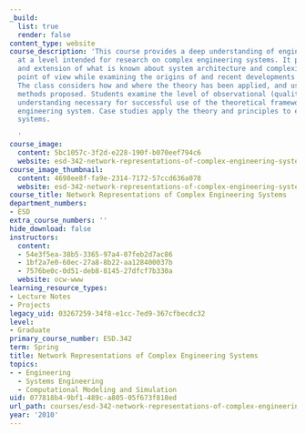 ```yaml
---
_build:
  list: true
  render: false
content_type: website
course_description: 'This course provides a deep understanding of engineering systems
  at a level intended for research on complex engineering systems. It provides a review
  and extension of what is known about system architecture and complexity from a theoretical
  point of view while examining the origins of and recent developments in the field.
  The class considers how and where the theory has been applied, and uses key analytical
  methods proposed. Students examine the level of observational (qualitative and quantitative)
  understanding necessary for successful use of the theoretical framework for a specific
  engineering system. Case studies apply the theory and principles to engineering
  systems.

  '
course_image:
  content: 5bc1057c-3f2d-e228-190f-b070eef794c6
  website: esd-342-network-representations-of-complex-engineering-systems-spring-2010
course_image_thumbnail:
  content: 4698ee8f-fa9e-2314-7172-57ccd636a078
  website: esd-342-network-representations-of-complex-engineering-systems-spring-2010
course_title: Network Representations of Complex Engineering Systems
department_numbers:
- ESD
extra_course_numbers: ''
hide_download: false
instructors:
  content:
  - 54e3f5ea-38b5-3365-97a4-07feb2d7ac86
  - 1bf2a7e0-60ec-27a8-8b22-aa128400037b
  - 7576be0c-0d51-deb8-8145-27dfcf7b330a
  website: ocw-www
learning_resource_types:
- Lecture Notes
- Projects
legacy_uid: 03267259-34f8-e1cc-7ed9-367cfbecdc32
level:
- Graduate
primary_course_number: ESD.342
term: Spring
title: Network Representations of Complex Engineering Systems
topics:
- - Engineering
  - Systems Engineering
  - Computational Modeling and Simulation
uid: 077818b4-9bf1-489c-a805-05f673f818ed
url_path: courses/esd-342-network-representations-of-complex-engineering-systems-spring-2010
year: '2010'
---
```

